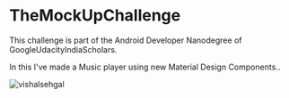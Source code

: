 # TheMockUpChallenge
This challenge is part of the Android Developer Nanodegree of GoogleUdacityIndiaScholars.

In this I've made a Music player using new Material Design Components..

![vishalsehgal](https://user-images.githubusercontent.com/20669217/43050539-f71bb290-8e27-11e8-98a3-3927f26b8c09.png)

